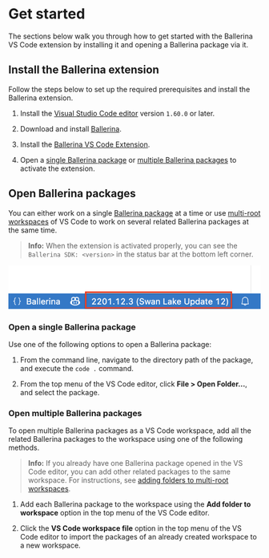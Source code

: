 # Get started

The sections below walk you through how to get started with the Ballerina VS Code extension by installing it and opening a Ballerina package via it.

## Install the Ballerina extension

Follow the steps below to set up the required prerequisites and install the Ballerina extension.

1. Install the [Visual Studio Code editor](https://code.visualstudio.com/download) version `1.60.0` or later.

2. Download and install [Ballerina](https://ballerina.io/downloads/).
 
3. Install the [Ballerina VS Code Extension](https://marketplace.visualstudio.com/items?itemName=WSO2.ballerina). 

4. Open a [single Ballerina package](#open-a-single-ballerina-package) or [multiple Ballerina packages](#open-multiple-ballerina-packages) to activate the extension.

## Open Ballerina packages

You can either work on a single [Ballerina package](https://ballerina.io/learn/package-references/) at a time or use [multi-root workspaces](https://code.visualstudio.com/docs/editor/multi-root-workspaces) of VS Code to work on several related Ballerina packages at the same time. 

>**Info:** When the extension is activated properly, you can see the `Ballerina SDK: <version>` in the status bar at the bottom left corner.

<img src="/learn/images/vs-code-extension/get-started/show-version-on-vscode.png" class="cInlineImage-threeQuarter"/>

### Open a single Ballerina package

Use one of the following options to open a Ballerina package:

1. From the command line, navigate to the directory path of the package, and execute the `code .` command.

2. From the top menu of the VS Code editor, click **File > Open Folder...**, and select the package.

### Open multiple Ballerina packages

To open multiple Ballerina packages as a VS Code workspace, add all the related Ballerina packages to the workspace using one of the following methods. 

>**Info:** If you already have one Ballerina package opened in the VS Code editor, you can add other related packages to the same workspace. For instructions, see [adding folders to multi-root workspaces](https://code.visualstudio.com/docs/editor/multi-root-workspaces#_adding-folders).

1. Add each Ballerina package to the workspace using the **Add folder to workspace** option in the top menu of the VS Code editor.

2. Click the **VS Code workspace file** option in the top menu of the VS Code editor to import the packages of an already created workspace to a new workspace.
